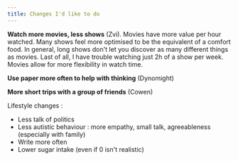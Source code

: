 ```yaml
---
title: Changes I'd like to do
---
```


**Watch more movies, less shows** (Zvi). Movies have more value per hour watched. Many shows feel more optimised to be the equivalent of a comfort food. In general, long shows don't let you discover as many different things as movies. Last of all, I have trouble watching just 2h of a show per week. Movies allow for more flexibility in watch time.

**Use paper more often to help with thinking** (Dynomight)

**More short trips with a group of friends** (Cowen)


Lifestyle changes : 
- Less talk of politics
- Less autistic behaviour : more empathy, small talk, agreeableness (especially with family)
- Write more often
- Lower sugar intake (even if 0 isn't realistic)